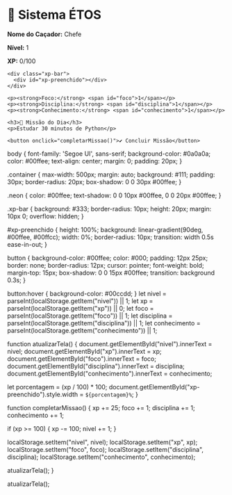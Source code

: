 <!DOCTYPE html>
<html lang="pt-br">
<head>
  <meta charset="UTF-8" />
  <meta name="viewport" content="width=device-width, initial-scale=1.0" />
  <title>Sistema ÉTOS</title>
  <link rel="stylesheet" href="style.css" />
</head>
<body>
  <div class="container">
    <h1>🧠 Sistema <span class="neon">ÉTOS</span></h1>
    <p><strong>Nome do Caçador:</strong> Chefe</p>
    <p><strong>Nível:</strong> <span id="nivel">1</span></p>
    <p><strong>XP:</strong> <span id="xp">0</span>/100</p>

    <div class="xp-bar">
      <div id="xp-preenchido"></div>
    </div>

    <p><strong>Foco:</strong> <span id="foco">1</span></p>
    <p><strong>Disciplina:</strong> <span id="disciplina">1</span></p>
    <p><strong>Conhecimento:</strong> <span id="conhecimento">1</span></p>

    <h3>🎯 Missão do Dia</h3>
    <p>Estudar 30 minutos de Python</p>

    <button onclick="completarMissao()">✔️ Concluir Missão</button>
  </div>

  <script src="script.js"></script>
</body>
</html>
body {
  font-family: 'Segoe UI', sans-serif;
  background-color: #0a0a0a;
  color: #00ffee;
  text-align: center;
  margin: 0;
  padding: 20px;
}

.container {
  max-width: 500px;
  margin: auto;
  background: #111;
  padding: 30px;
  border-radius: 20px;
  box-shadow: 0 0 30px #00ffee;
}

.neon {
  color: #00ffee;
  text-shadow: 0 0 10px #00ffee, 0 0 20px #00ffee;
}

.xp-bar {
  background: #333;
  border-radius: 10px;
  height: 20px;
  margin: 10px 0;
  overflow: hidden;
}

#xp-preenchido {
  height: 100%;
  background: linear-gradient(90deg, #00ffee, #00ffcc);
  width: 0%;
  border-radius: 10px;
  transition: width 0.5s ease-in-out;
}

button {
  background-color: #00ffee;
  color: #000;
  padding: 12px 25px;
  border: none;
  border-radius: 12px;
  cursor: pointer;
  font-weight: bold;
  margin-top: 15px;
  box-shadow: 0 0 15px #00ffee;
  transition: background 0.3s;
}

button:hover {
  background-color: #00ccdd;
}
let nivel = parseInt(localStorage.getItem("nivel")) || 1;
let xp = parseInt(localStorage.getItem("xp")) || 0;
let foco = parseInt(localStorage.getItem("foco")) || 1;
let disciplina = parseInt(localStorage.getItem("disciplina")) || 1;
let conhecimento = parseInt(localStorage.getItem("conhecimento")) || 1;

function atualizarTela() {
  document.getElementById("nivel").innerText = nivel;
  document.getElementById("xp").innerText = xp;
  document.getElementById("foco").innerText = foco;
  document.getElementById("disciplina").innerText = disciplina;
  document.getElementById("conhecimento").innerText = conhecimento;

  let porcentagem = (xp / 100) * 100;
  document.getElementById("xp-preenchido").style.width = `${porcentagem}%`;
}

function completarMissao() {
  xp += 25;
  foco += 1;
  disciplina += 1;
  conhecimento += 1;

  if (xp >= 100) {
    xp -= 100;
    nivel += 1;
  }

  localStorage.setItem("nivel", nivel);
  localStorage.setItem("xp", xp);
  localStorage.setItem("foco", foco);
  localStorage.setItem("disciplina", disciplina);
  localStorage.setItem("conhecimento", conhecimento);

  atualizarTela();
}

atualizarTela();
